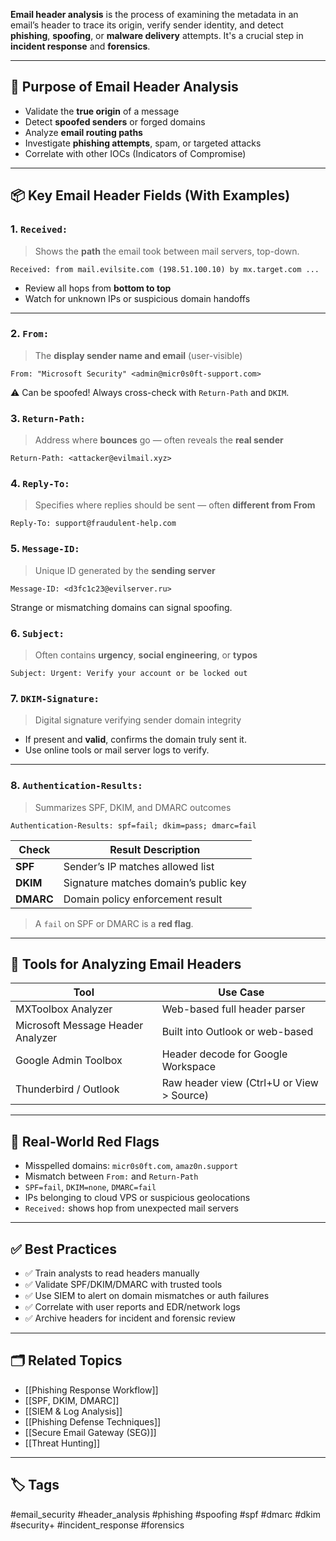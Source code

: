 **Email header analysis** is the process of examining the metadata in an email’s header to trace its origin, verify sender identity, and detect **phishing**, **spoofing**, or **malware delivery** attempts. It's a crucial step in **incident response** and **forensics**.

---

## 🎯 Purpose of Email Header Analysis

- Validate the **true origin** of a message
- Detect **spoofed senders** or forged domains
- Analyze **email routing paths**
- Investigate **phishing attempts**, spam, or targeted attacks
- Correlate with other IOCs (Indicators of Compromise)

---

## 📦 Key Email Header Fields (With Examples)

### 1. `Received:`
> Shows the **path** the email took between mail servers, top-down.

```plaintext
Received: from mail.evilsite.com (198.51.100.10) by mx.target.com ...
```

- Review all hops from **bottom to top**
- Watch for unknown IPs or suspicious domain handoffs

---

### 2. `From:`

> The **display sender name and email** (user-visible)

```
From: "Microsoft Security" <admin@micr0s0ft-support.com>
```
⚠️ Can be spoofed! Always cross-check with `Return-Path` and `DKIM`.

### 3. `Return-Path:`

> Address where **bounces** go — often reveals the **real sender**

```
Return-Path: <attacker@evilmail.xyz>
```

### 4. `Reply-To:`

> Specifies where replies should be sent — often **different from From**

```
Reply-To: support@fraudulent-help.com
```

### 5. `Message-ID:`

> Unique ID generated by the **sending server**

```
Message-ID: <d3fc1c23@evilserver.ru>
```
Strange or mismatching domains can signal spoofing.

### 6. `Subject:`

> Often contains **urgency**, **social engineering**, or **typos**

```
Subject: Urgent: Verify your account or be locked out
```

### 7. `DKIM-Signature:`

> Digital signature verifying sender domain integrity

- If present and **valid**, confirms the domain truly sent it.
- Use online tools or mail server logs to verify.

---

### 8. `Authentication-Results:`

> Summarizes SPF, DKIM, and DMARC outcomes

```
Authentication-Results: spf=fail; dkim=pass; dmarc=fail
```

|Check|Result Description|
|---|---|
|**SPF**|Sender’s IP matches allowed list|
|**DKIM**|Signature matches domain’s public key|
|**DMARC**|Domain policy enforcement result|

> A `fail` on SPF or DMARC is a **red flag**.

---

## 🧰 Tools for Analyzing Email Headers

|Tool|Use Case|
|---|---|
|MXToolbox Analyzer|Web-based full header parser|
|Microsoft Message Header Analyzer|Built into Outlook or web-based|
|Google Admin Toolbox|Header decode for Google Workspace|
|Thunderbird / Outlook|Raw header view (Ctrl+U or View > Source)|

---

## 🧪 Real-World Red Flags

- Misspelled domains: `micr0s0ft.com`, `amaz0n.support`
- Mismatch between `From:` and `Return-Path`
- `SPF=fail`, `DKIM=none`, `DMARC=fail`
- IPs belonging to cloud VPS or suspicious geolocations
- `Received:` shows hop from unexpected mail servers

---

## ✅ Best Practices

- ✅ Train analysts to read headers manually
- ✅ Validate SPF/DKIM/DMARC with trusted tools
- ✅ Use SIEM to alert on domain mismatches or auth failures
- ✅ Correlate with user reports and EDR/network logs
- ✅ Archive headers for incident and forensic review

---

## 🗂 Related Topics

- [[Phishing Response Workflow]]
- [[SPF, DKIM, DMARC]]
- [[SIEM & Log Analysis]]
- [[Phishing Defense Techniques]]
- [[Secure Email Gateway (SEG)]]
- [[Threat Hunting]]

---

## 🏷 Tags

#email_security #header_analysis #phishing #spoofing #spf #dmarc #dkim #security+ #incident_response #forensics

